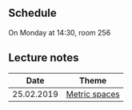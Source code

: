 ## Schedule

On Monday at 14:30, room 256

## Lecture notes

Date | Theme
---- | -----
25.02.2019 | [Metric spaces](./notes/lec_1.pdf)